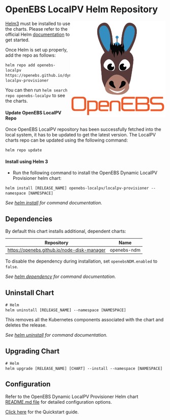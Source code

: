 # OpenEBS LocalPV Helm Repository

<img width="300" align="right" alt="OpenEBS Logo" src="https://raw.githubusercontent.com/cncf/artwork/master/projects/openebs/stacked/color/openebs-stacked-color.png" xmlns="http://www.w3.org/1999/html">

[Helm3](https://helm.sh) must be installed to use the charts.
Please refer to the official Helm [documentation](https://helm.sh/docs/) to get started.

Once Helm is set up properly, add the repo as follows:

```console
helm repo add openebs-localpv https://openebs.github.io/dynamic-localpv-provisioner
```

You can then run `helm search repo openebs-localpv` to see the charts.

#### Update OpenEBS LocalPV Repo

Once OpenEBS LocalPV repository has been successfully fetched into the local system, it has to be updated to get the latest version. The LocalPV charts repo can be updated using the following command:

```console
helm repo update
```

#### Install using Helm 3

- Run the following command to install the OpenEBS Dynamic LocalPV Provisioner helm chart:
```console
helm install [RELEASE_NAME] openebs-localpv/localpv-provisioner --namespace [NAMESPACE]
```


_See [helm install](https://helm.sh/docs/helm/helm_install/) for command documentation._

## Dependencies

By default this chart installs additional, dependent charts:

| Repository | Name |
|------------|------|
| https://openebs.github.io/node-disk-manager | openebs-ndm |


To disable the dependency during installation, set `openebsNDM.enabled` to `false`.

_See [helm dependency](https://helm.sh/docs/helm/helm_dependency/) for command documentation._

## Uninstall Chart

```console
# Helm
helm uninstall [RELEASE_NAME] --namespace [NAMESPACE]
```

This removes all the Kubernetes components associated with the chart and deletes the release.

_See [helm uninstall](https://helm.sh/docs/helm/helm_uninstall/) for command documentation._

## Upgrading Chart

```console
# Helm
helm upgrade [RELEASE_NAME] [CHART] --install --namespace [NAMESPACE]
```


## Configuration

Refer to the OpenEBS Dynamic LocalPV Provisioner Helm chart [README.md file](https://github.com/openebs/dynamic-localpv-provisioner/blob/develop/deploy/helm/charts/README.md) for detailed configuration options.

[Click here](https://github.com/openebs/dynamic-localpv-provisioner/blob/develop/docs/quickstart.md) for the Quickstart guide.
